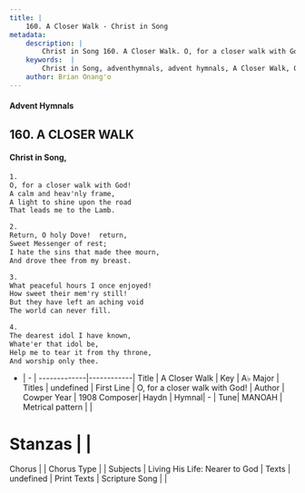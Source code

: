 ```yaml
---
title: |
    160. A Closer Walk - Christ in Song
metadata:
    description: |
        Christ in Song 160. A Closer Walk. O, for a closer walk with God! A calm and heav'nly frame, A light to shine upon the road That leads me to the Lamb.
    keywords:  |
        Christ in Song, adventhymnals, advent hymnals, A Closer Walk, O, for a closer walk with God!. 
    author: Brian Onang'o
---
```


#### Advent Hymnals
## 160. A CLOSER WALK
####  Christ in Song,

```txt
1.
O, for a closer walk with God!
A calm and heav'nly frame,
A light to shine upon the road
That leads me to the Lamb.

2.
Return, O holy Dove!  return,
Sweet Messenger of rest;
I hate the sins that made thee mourn,
And drove thee from my breast.

3.
What peaceful hours I once enjoyed!  
How sweet their mem'ry still!
But they have left an aching void
The world can never fill.

4.
The dearest idol I have known,
Whate'er that idol be,
Help me to tear it from thy throne,
And worship only thee.

```

- |   -  |
-------------|------------|
Title | A Closer Walk |
Key | A♭ Major |
Titles | undefined |
First Line | O, for a closer walk with God! |
Author | Cowper
Year | 1908
Composer| Haydn |
Hymnal|  - |
Tune| MANOAH |
Metrical pattern | |
# Stanzas |  |
Chorus |  |
Chorus Type |  |
Subjects | Living His Life: Nearer to God |
Texts | undefined |
Print Texts | 
Scripture Song |  |
    
